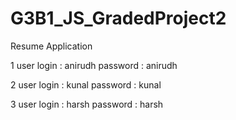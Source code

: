 # G3B1_JS_GradedProject2
Resume Application

1 user login  : anirudh 
  password    : anirudh
  
2 user login  : kunal 
  password    : kunal
  
3 user login  : harsh 
  password    : harsh  
